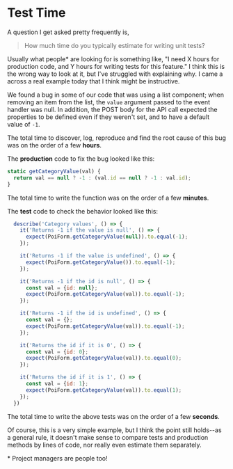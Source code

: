 # Test Time

A question I get asked pretty frequently is, 

> How much time do you typically estimate for writing unit tests?

Usually what people\* are looking for is something like, "I need X hours for production code, and Y hours for writing tests for this feature."  I think this is the wrong way to look at it, but I've struggled with explaining why.  I came a across a real example today that I think might be instructive.

We found a bug in some of our code that was using a list component; when removing an item from the list, the `value` argument passed to the event handler was null.  In addition, the POST body for the API call expected the properties to be defined even if they weren't set, and to have a default value of `-1`.

The total time to discover, log, reproduce and find the root cause of this bug was on the order of a few **hours**.

The **production** code to fix the bug looked like this:

```javascript
static getCategoryValue(val) {
  return val == null ? -1 : (val.id == null ? -1 : val.id);
}
```

The total time to write the function was on the order of a few **minutes**.

The **test** code to check the behavior looked like this:

```javascript
  describe('Category values', () => {
    it('Returns -1 if the value is null', () => {
      expect(PoiForm.getCategoryValue(null)).to.equal(-1);
    });

    it('Returns -1 if the value is undefined', () => {
      expect(PoiForm.getCategoryValue()).to.equal(-1);
    });

    it('Returns -1 if the id is null', () => {
      const val = {id: null};
      expect(PoiForm.getCategoryValue(val)).to.equal(-1);
    });

    it('Returns -1 if the id is undefined', () => {
      const val = {};
      expect(PoiForm.getCategoryValue(val)).to.equal(-1);
    });

    it('Returns the id if it is 0', () => {
      const val = {id: 0};
      expect(PoiForm.getCategoryValue(val)).to.equal(0);
    });

    it('Returns the id if it is 1', () => {
      const val = {id: 1};
      expect(PoiForm.getCategoryValue(val)).to.equal(1);
    });
  })
```

The total time to write the above tests was on the order of a few **seconds**.

Of course, this is a very simple example, but I think the point still holds--as a general rule, it doesn't make sense to compare tests and production methods by lines of code, nor really even estimate them separately.


\* Project managers are people too!
